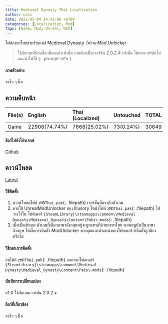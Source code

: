```yaml
---
title: Medieval Dynasty Thai Localization
author: nasz
date: 2022-05-04 14:41:00 +0700
categories: [Localization, Mod]
tags: [Game, Mod, Unreal, WIP]
---
```

ไฟล์ภาษาไทยสำหรับเกมส์ Medieval Dynasty *ไม่รวม Mod Unlocker*

  > ใช้กับเกมที่ปลดล็อกม็อดแล้วเท่านั้น เกมต้องเป็นเวอร์ชัน 2.0.2.4 เท่านั้น ไม่ตรงเวอร์ชันไม่แนะนำให้ใช้
  {: .prompt-info }

#### ภาพตัวอย่าง
  <เร็ว ๆ นี้>

## ความคืบหน้า

| File(s)          | English       | Thai (Localized) | Untouched      | TOTAL |
|------------------|:--------------|:-----------------|:---------------|:------|
| Game             | 22908(74.74%) | 7668(25.02%)     | 73(0.24%)      | 30649 |

#### ลิงก์ไปยังโปรเจกต์
[Github](https://github.com/Nasz/MedievalDynastyTHLocale)

## ดาวน์โหลด
[Latest](https://github.com/Nasz/MedievalDynastyTHLocale/releases/latest)

#### วิธีติดตั้ง
  1. ดาวน์โหลดไฟล์ `zMDThai.pak`{: .filepath} เวอร์ชั่นที่ตรงกับตัวเกม
  2. หากใช้ UnrealModUnlocker ของ Illusory ให้นำไฟล์ `zMDThai.pak`{: .filepath} ไปวางไว้ใน โฟล์เดอร์ `{SteamLibrary}\steamapps\common\\Medieval Dynasty\Medieval_Dynasty\Content\Paks\~mods`{: .filepath} 
  3. เมื่อเปิดเข้าเกม ตัวเกมที่เลือกภาษาอังกฤษอยู่จะถูกแทนที่ด้วยภาษาไทย หากเมนูยังเป็นภาษาอังกฤษ ให้เช็คการติดตั้ง ModUnlocker ของคุณและตำแหน่งของโฟลเดอร์ว่าติดตั้งถูกต้องหรือไม่

#### วิธีถอนการติดตั้ง
  ลบไฟล์ `zMDThai.pak`{: .filepath} ออกจากโฟลเดอร์ `{SteamLibrary}\steamapps\common\\Medieval Dynasty\Medieval_Dynasty\Content\Paks\~mods`{: .filepath}

#### บันทึกการเปลี่ยนแปลง
  v1.0 ใช้กับเกมเวอร์ชัน 2.0.2.x

#### ลิงก์ที่เกี่ยวข้อง
  <เร็ว ๆ นี้>